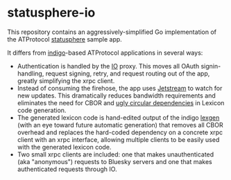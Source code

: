 # statusphere-io

This repository contains an aggressively-simplified Go implementation of the ATProtocol [statusphere](https://github.com/bluesky-social/statusphere-example-app) sample app.

It differs from [indigo](https://github.com/bluesky-social/indigo)-based ATProtocol applications in several ways:

- Authentication is handled by the [IO](https://agent.io/io) proxy. This moves all OAuth signin-handling, request signing, retry, and request routing out of the app, greatly simplifying the xrpc client.
- Instead of consuming the firehose, the app uses [Jetstream](https://docs.bsky.app/blog/jetstream) to watch for new updates. This dramatically reduces bandwidth requirements and eliminates the need for CBOR and [ugly circular dependencies](https://github.com/bluesky-social/indigo/issues/931) in Lexicon code generation.
- The generated lexicon code is hand-edited output of the indigo [lexgen](https://github.com/bluesky-social/indigo/tree/main/cmd/lexgen) (with an eye toward future automatic generation) that removes all CBOR overhead and replaces the hard-coded dependency on a concrete xrpc client with an xrpc interface, allowing multiple clients to be easily used with the generated lexicon code.
- Two small xrpc clients are included: one that makes unauthenticated (aka "anonymous") requests to Bluesky servers and one that makes authenticated requests through IO.
